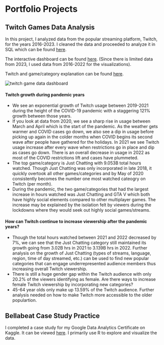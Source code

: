 # Portfolio Projects

## Twitch Games Data Analysis

In this project, I analyzed data from the popular streaming platform, Twitch, for the years 2016-2023. I cleaned the data and proceeded to analyze it in SQL which can be found [here](https://github.com/yumisaki/Portfolio/blob/main/SQLTwitch_game_data.sql).

The interactive dashboard can be found [here](https://public.tableau.com/views/Twitchgamedata2016-2022/Dashboard1?:language=en-US&:display_count=n&:origin=viz_share_link). (Since there is limited data from 2023, I used data from 2016-2022 for the visualizations).

Twitch and game/category explanation can be found [here](https://github.com/yumisaki/Portfolio/blob/main/Twitch%20explanation.pdf).

![twitch game data dashboard](https://user-images.githubusercontent.com/96529219/234983122-46b25696-8fa1-4ef9-9483-366adb187495.png)


#### Twitch growth during pandemic years

* We see an exponential growth of Twitch usage between 2019-2021 during the height of the COVID-19 pandemic with a staggering 121% growth between those years.
* If you look at data from 2020, we see a sharp rise in usage between March and April which is the start of the pandemic. As the weather gets warmer and COVID cases go down, we also see a dip in usage before picking up again in the colder months when COVID begins its second wave after people have gathered for the holidays. In 2021 we see Twitch usage increase after every wave when restrictions go in place and dip as cases go down. There is an overall decrease in usage in 2022 as most of the COVID restrictions lift and cases have plummeted.
* The top game/category is Just Chatting with 9.053B total hours watched. Though Just Chatting was only incorporated in late 2018, it quickly overtook all other games/categories and by May of 2020 consistently becomes the number one most watched cateogry on Twitch (per month).
* During the pandemic, the two game/categories that had the largest increase in hours watched was Just Chatting and GTA V which both have highly social elements compared to other multiplayer games. The increase may be explained by the isolation felt by viewers during the lockdowns where they would seek out highly social games/streams.

#### How can Twitch continue to increase viewership after the pandemic years?

* Though the total hours watched between 2021 and 2022 decreased by 7%, we can see that the Just Chatting category still maintained its growth going from 3.02B hrs in 2021 to 3.139B hrs in 2022. Further analysis on the growth of Just Chatting (types of streams, language, region, time of day streamed, etc.) can be used to find new popular categories that can engage underrepresented audience members thus increasing overall Twitch viewership.
* There is still a huge gender gap within the Twitch audience with only 20.2% of the viewers identifying as female. Are there ways to increase female Twitch viewership by incorporating new categories?
* 45-64 year olds only make up 13.59% of the Twitch audience. Further analysis needed on how to make Twitch more accessible to the older populartion.


## Bellabeat Case Study Practice

I completed a case study for my Google Data Analytics Certificate on Kaggle. It can be viewed [here](https://www.kaggle.com/code/ayumisakiyama/bellabeat-case-study-practice-ga-da-cert).
I primarily use R to explore and visualize the data.
